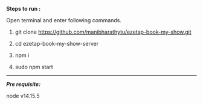 **Steps to run :**

Open terminal and enter following commands.

1. git clone https://github.com/manibharathytu/ezetap-book-my-show.git
3. cd ezetap-book-my-show-server

3. npm i

4. sudo npm start



---


***Pre requisite:***

node v14.15.5

